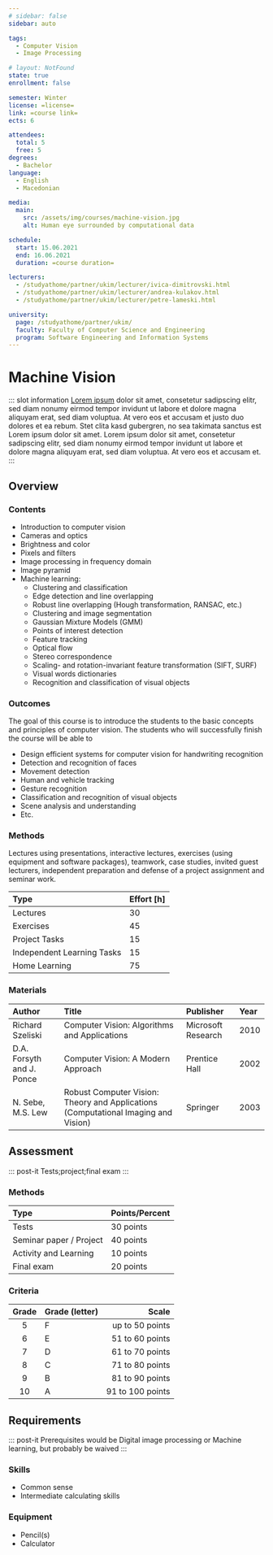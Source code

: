 ```yaml
---
# sidebar: false
sidebar: auto

tags:
  - Computer Vision
  - Image Processing

# layout: NotFound
state: true
enrollment: false

semester: Winter
license: =license=
link: =course link=
ects: 6

attendees:
  total: 5
  free: 5
degrees:
  - Bachelor
language:
  - English
  - Macedonian

media:
  main:
    src: /assets/img/courses/machine-vision.jpg
    alt: Human eye surrounded by computational data

schedule:
  start: 15.06.2021
  end: 16.06.2021
  duration: =course duration=

lecturers:
  - /studyathome/partner/ukim/lecturer/ivica-dimitrovski.html
  - /studyathome/partner/ukim/lecturer/andrea-kulakov.html
  - /studyathome/partner/ukim/lecturer/petre-lameski.html

university:
  page: /studyathome/partner/ukim/
  faculty: Faculty of Computer Science and Engineering
  program: Software Engineering and Information Systems
---
```


# Machine Vision

::: slot information
[Lorem ipsum](https://loremipsum.de/) dolor sit amet, consetetur sadipscing elitr, sed diam nonumy eirmod tempor invidunt ut labore et dolore magna aliquyam erat, sed diam voluptua.
At vero eos et accusam et justo duo dolores et ea rebum.
Stet clita kasd gubergren, no sea takimata sanctus est Lorem ipsum dolor sit amet.
Lorem ipsum dolor sit amet, consetetur sadipscing elitr, sed diam nonumy eirmod tempor invidunt ut labore et dolore magna aliquyam erat, sed diam voluptua.
At vero eos et accusam et.
:::

## Overview

### Contents

- Introduction to computer vision
- Cameras and optics
- Brightness and color
- Pixels and filters
- Image processing in frequency domain
- Image pyramid
- Machine learning:
  - Clustering and classification
  - Edge detection and line overlapping
  - Robust line overlapping (Hough transformation, RANSAC, etc.)
  - Clustering and image segmentation
  - Gaussian Mixture Models (GMM)
  - Points of interest detection
  - Feature tracking
  - Optical flow
  - Stereo correspondence
  - Scaling- and rotation-invariant feature transformation (SIFT, SURF)
  - Visual words dictionaries
  - Recognition and classification of visual objects

### Outcomes

The goal of this course is to introduce the students to the basic concepts and principles of computer vision.
The students who will successfully finish the course will be able to

- Design efficient systems for computer vision for handwriting recognition
- Detection and recognition of faces
- Movement detection
- Human and vehicle tracking
- Gesture recognition
- Classification and recognition of visual objects
- Scene analysis and understanding
- Etc.

### Methods

Lectures using presentations, interactive lectures, exercises (using equipment and software packages), teamwork, case studies, invited guest lecturers, independent preparation and defense of a project assignment and seminar work.

| Type                       | Effort \[h\] |
| :------------------------- | :----------- |
| Lectures                   | 30           |
| Exercises                  | 45           |
| Project Tasks              | 15           |
| Independent Learning Tasks | 15           |
| Home Learning              | 75           |

### Materials

| Author                    | Title                                                                              | Publisher          | Year |
| :------------------------ | :--------------------------------------------------------------------------------- | :----------------- | :--- |
| Richard Szeliski          | Computer Vision: Algorithms and Applications                                       | Microsoft Research | 2010 |
| D.A. Forsyth and J. Ponce | Computer Vision: A Modern Approach                                                 | Prentice Hall      | 2002 |
| N. Sebe, M.S. Lew         | Robust Computer Vision: Theory and Applications (Computational Imaging and Vision) | Springer           | 2003 |

## Assessment

::: post-it
Tests;project;final exam
:::

### Methods

| Type                    | Points/Percent |
| :---------------------- | :------------- |
| Tests                   | 30 points      |
| Seminar paper / Project | 40 points      |
| Activity and Learning   | 10 points      |
| Final exam              | 20 points      |

### Criteria

| Grade | Grade (letter) |            Scale |
| :---: | -------------- | ---------------: |
|   5   | F              |  up to 50 points |
|   6   | E              |  51 to 60 points |
|   7   | D              |  61 to 70 points |
|   8   | C              |  71 to 80 points |
|   9   | B              |  81 to 90 points |
|  10   | A              | 91 to 100 points |

## Requirements

::: post-it
Prerequisites would be Digital image processing or Machine learning, but probably be waived
:::

### Skills

- Common sense
- Intermediate calculating skills

### Equipment

- Pencil(s)
- Calculator

